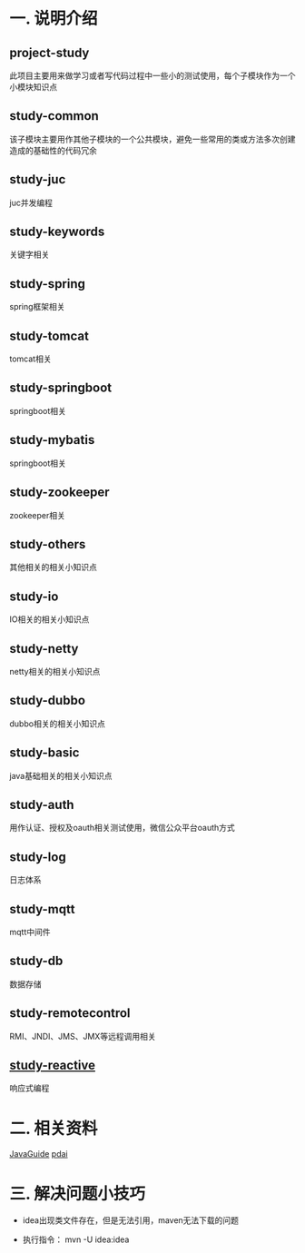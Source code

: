 # 一. 说明介绍
## project-study
此项目主要用来做学习或者写代码过程中一些小的测试使用，每个子模块作为一个小模块知识点

## study-common
该子模块主要用作其他子模块的一个公共模块，避免一些常用的类或方法多次创建造成的基础性的代码冗余

## study-juc
juc并发编程

## study-keywords
关键字相关

## study-spring
spring框架相关

## study-tomcat
tomcat相关

## study-springboot
springboot相关

## study-mybatis
springboot相关

## study-zookeeper
zookeeper相关

## study-others
其他相关的相关小知识点

## study-io
IO相关的相关小知识点

## study-netty
netty相关的相关小知识点

## study-dubbo
dubbo相关的相关小知识点

## study-basic
java基础相关的相关小知识点

## study-auth
用作认证、授权及oauth相关测试使用，微信公众平台oauth方式

## study-log
日志体系

## study-mqtt
mqtt中间件

## study-db
数据存储

## study-remotecontrol
RMI、JNDI、JMS、JMX等远程调用相关

## [study-reactive](./study-reactive)
响应式编程

# 二. 相关资料
[JavaGuide](https://javaguide.cn)
[pdai](https://pdai.tech/)

# 三. 解决问题小技巧
+ idea出现类文件存在，但是无法引用，maven无法下载的问题 
 - 执行指令： mvn -U idea:idea 

